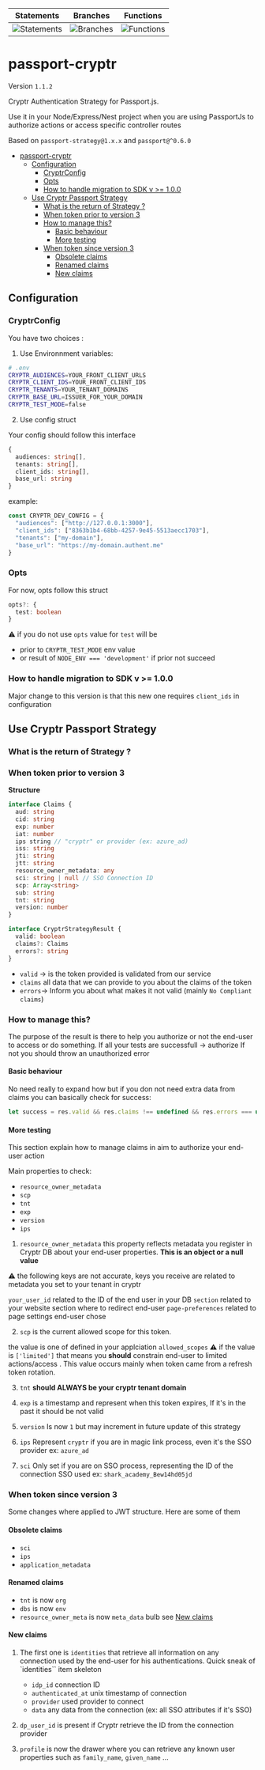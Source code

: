 | Statements                | Branches                | Functions                |
| ------------------------- | ----------------------- | ------------------------ |
| ![Statements](https://img.shields.io/badge/statements-89.88%25-yellow.svg?style=flat) | ![Branches](https://img.shields.io/badge/branches-84.33%25-yellow.svg?style=flat) | ![Functions](https://img.shields.io/badge/functions-93.33%25-brightgreen.svg?style=flat) |

# passport-cryptr

Version `1.1.2`

Cryptr Authentication Strategy for Passport.js.

Use it in your Node/Express/Nest project when you are using PassportJs to authorize actions or access specific controller routes

Based on `passport-strategy@1.x.x`  and `passport@^0.6.0`

- [passport-cryptr](#passport-cryptr)
  - [Configuration](#configuration)
    - [CryptrConfig](#cryptrconfig)
    - [Opts](#opts)
    - [How to handle migration to SDK v \>= 1.0.0](#how-to-handle-migration-to-sdk-v--100)
  - [Use Cryptr Passport Strategy](#use-cryptr-passport-strategy)
    - [What is the return of Strategy ?](#what-is-the-return-of-strategy-)
    - [When token prior to version 3](#when-token-prior-to-version-3)
    - [How to manage this?](#how-to-manage-this)
      - [Basic behaviour](#basic-behaviour)
      - [More testing](#more-testing)
    - [When token since version 3](#when-token-since-version-3)
      - [Obsolete claims](#obsolete-claims)
      - [Renamed claims](#renamed-claims)
      - [New claims](#new-claims)


## Configuration

### CryptrConfig

You have two choices :

1. Use Environnment variables:

  ```bash
  # .env
  CRYPTR_AUDIENCES=YOUR_FRONT_CLIENT_URLS
  CRYPTR_CLIENT_IDS=YOUR_FRONT_CLIENT_IDS
  CRYPTR_TENANTS=YOUR_TENANT_DOMAINS
  CRYPTR_BASE_URL=ISSUER_FOR_YOUR_DOMAIN
  CRYPTR_TEST_MODE=false
  ```

2. Use config struct

Your config should follow this interface

```typescript
{
  audiences: string[],
  tenants: string[],
  client_ids: string[],
  base_url: string
}
```

example:

```typescript
const CRYPTR_DEV_CONFIG = {
  "audiences": ["http://127.0.0.1:3000"],
  "client_ids": ["8363b1b4-68bb-4257-9e45-5513aecc1703"],
  "tenants": ["my-domain"],
  "base_url": "https://my-domain.authent.me"
}
```

### Opts

For now, opts follow this struct

```typescript
opts?: {
  test: boolean
}
```

:warning: if you do not use `opts` value for `test` will be

- prior to `CRYPTR_TEST_MODE` env value
- or result of `NODE_ENV === 'development'` if prior not succeed

### How to handle migration to SDK v >= 1.0.0

Major change to this version is that this new one requires `client_ids` in configuration

## Use Cryptr Passport Strategy

### What is the return of Strategy ?

### When token prior to version 3

**Structure**

```typescript
interface Claims {
  aud: string
  cid: string
  exp: number
  iat: number
  ips string // "cryptr" or provider (ex: azure_ad)
  iss: string
  jti: string
  jtt: string
  resource_owner_metadata: any
  sci: string | null // SSO Connection ID
  scp: Array<string>
  sub: string
  tnt: string
  version: number
}

interface CryptrStrategyResult {
  valid: boolean
  claims?: Claims
  errors?: string
}
```

- `valid` -> is the token provided is validated from our service
- `claims` all data that we can provide to you about the claims of the token
- `errors`-> Inform you about what makes it not valid (mainly `No Compliant claims`)

### How to manage this?

The purpose of the result is there to help you authorize or not the end-user to access or do something.
If all your tests are successfull -> authorize
If not you should throw an unauthorized error

#### Basic behaviour

No need really to expand how but if you don not need extra data from claims you can basically check for success:

```js
let success = res.valid && res.claims !== undefined && res.errors === undefined
```

#### More testing

This section explain how to manage claims in aim to authorize your end-user action

Main properties to check:

- `resource_owner_metadata`
- `scp`
- `tnt`
- `exp`
- `version`
- `ips`

1. `resource_owner_metadata` this property reflects metadata you register in Cryptr DB about your end-user properties. **This is an object or a null value**

  :warning: the following keys are not accurate, keys you receive are related to metadata you set to your tenant in cryptr

  `your_user_id` related to the ID of the end user in your DB
  `section` related to your website section where to redirect end-user
  `page-preferences` related to page settings end-user chose

2. `scp` is the current allowed scope for this token.
  
  the value is one of defined in your applciation `allowed_scopes`
  :warning: if the value is `['limited']` that means you **should** constrain end-user to limited actions/access . This value occurs mainly when token came from a refresh token rotation.

3. `tnt` **should ALWAYS be your cryptr tenant domain**

4. `exp` is a timestamp and represent when this token expires, If it's in the past it should be not valid

5. `version` Is now `1` but may increment in future update of this strategy

6. `ips` Represent `cryptr` if you are in magic link process, even it's the SSO provider ex: `azure_ad`

7. `sci` Only set if you are on SSO process, representing the ID of the connection SSO used ex: `shark_academy_Bew14hd05jd`

### When token since version 3

Some changes where applied to JWT structure. Here are some of them

#### Obsolete claims

- `sci`
- `ips`
- `application_metadata`

#### Renamed claims

- `tnt` is now `org`
- `dbs` is now `env`
- `resource_owner_meta` is now `meta_data` bulb see [New claims](#new-claims)

#### New claims

1. The first one is `identities` that retrieve all information on any connection used by the end-user for his authentications. Quick sneak of `identities`` item skeleton

   - `idp_id` connection ID
   - `authenticated_at` unix timestamp of connection
   - `provider` used provider to connect
   - `data` any data from the connection (ex: all SSO attributes if it's SSO)

2. `dp_user_id` is present if Cryptr retrieve the ID from the connection provider

3. `profile` is now the drawer where you can retrieve any known user properties such as `family_name`, `given_name` ...